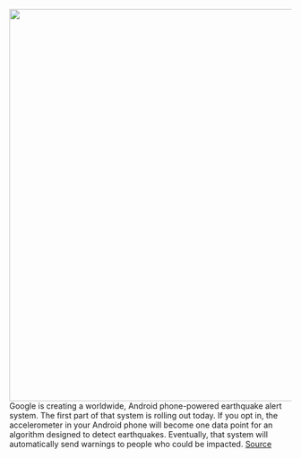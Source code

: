 <img src='https://cdn.vox-cdn.com/thumbor/VAWxRlaAhXPLBF0E6eODDJ0F1oc=/0x0:2040x1360/1200x675/filters:focal(857x517:1183x843)/cdn.vox-cdn.com/uploads/chorus_image/image/67186145/bking_200304_3928_0009.0.jpg' width='700px' /><br/>
Google is creating a worldwide, Android phone-powered earthquake alert system. The first part of that system is rolling out today. If you opt in, the accelerometer in your Android phone will become one data point for an algorithm designed to detect earthquakes. Eventually, that system will automatically send warnings to people who could be impacted.
<a href='https://www.theverge.com/2020/8/11/21362370/android-earthquake-detection-seismometer-epicenter-shakealert-google'> Source <a/>